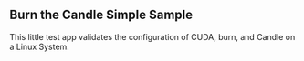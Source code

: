 ##  Burn the Candle Simple Sample

This little test app validates the configuration 
of CUDA, burn, and Candle on a Linux System.

